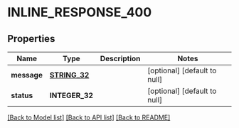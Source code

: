 # INLINE_RESPONSE_400

## Properties
Name | Type | Description | Notes
------------ | ------------- | ------------- | -------------
**message** | [**STRING_32**](STRING_32.md) |  | [optional] [default to null]
**status** | **INTEGER_32** |  | [optional] [default to null]

[[Back to Model list]](../README.md#documentation-for-models) [[Back to API list]](../README.md#documentation-for-api-endpoints) [[Back to README]](../README.md)


